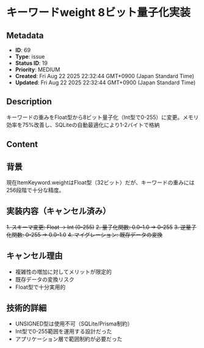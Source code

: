 # キーワードweight 8ビット量子化実装

## Metadata

- **ID**: 69
- **Type**: issue
- **Status ID**: 19
- **Priority**: MEDIUM
- **Created**: Fri Aug 22 2025 22:32:44 GMT+0900 (Japan Standard Time)
- **Updated**: Fri Aug 22 2025 22:32:44 GMT+0900 (Japan Standard Time)

## Description

キーワードの重みをFloat型から8ビット量子化（Int型で0-255）に変更。メモリ効率を75%改善し、SQLiteの自動最適化により1-2バイトで格納

## Content

## 背景
現在ItemKeyword.weightはFloat型（32ビット）だが、キーワードの重みには256段階で十分な精度。

## 実装内容（キャンセル済み）
~~1. スキーマ変更: Float → Int (0-255)~~
~~2. 量子化関数: 0.0-1.0 → 0-255~~
~~3. 逆量子化関数: 0-255 → 0.0-1.0~~
~~4. マイグレーション: 既存データの変換~~

## キャンセル理由
- 複雑性の増加に対してメリットが限定的
- 既存データの変換リスク
- Float型で十分実用的

## 技術的詳細
- UNSIGNED型は使用不可（SQLite/Prisma制約）
- Int型で0-255範囲を運用する設計だった
- アプリケーション層で範囲制約が必要だった
